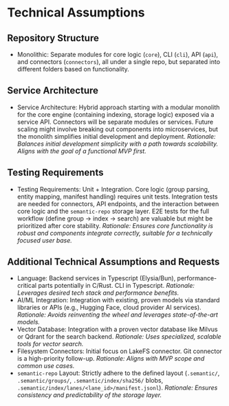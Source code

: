 # Technical Assumptions

## Repository Structure

- Monolithic: Separate modules for core logic (`core`), CLI (`cli`), API (`api`), and connectors (`connectors`), all under a single repo, but separated into different folders based on functionality. 

## Service Architecture

- Service Architecture: Hybrid approach starting with a modular monolith for the core engine (containing indexing, storage logic) exposed via a service API. Connectors will be separate modules or services. Future scaling might involve breaking out components into microservices, but the monolith simplifies initial development and deployment. *Rationale: Balances initial development simplicity with a path towards scalability. Aligns with the goal of a functional MVP first.*

## Testing Requirements

- Testing Requirements: Unit + Integration. Core logic (group parsing, entity mapping, manifest handling) requires unit tests. Integration tests are needed for connectors, API endpoints, and the interaction between core logic and the `semantic-repo` storage layer. E2E tests for the full workflow (define group -> index -> search) are valuable but might be prioritized after core stability. *Rationale: Ensures core functionality is robust and components integrate correctly, suitable for a technically focused user base.*

## Additional Technical Assumptions and Requests

- Language: Backend services in Typescript (Elysia/Bun), performance-critical parts potentially in C/Rust. CLI in Typescript. *Rationale: Leverages desired tech stack and performance benefits.*
- AI/ML Integration: Integration with existing, proven models via standard libraries or APIs (e.g., Hugging Face, cloud provider AI services). *Rationale: Avoids reinventing the wheel and leverages state-of-the-art models.*
- Vector Database: Integration with a proven vector database like Milvus or Qdrant for the search backend. *Rationale: Uses specialized, scalable tools for vector search.*
- Filesystem Connectors: Initial focus on LakeFS connector. Git connector is a high-priority follow-up. *Rationale: Aligns with MVP scope and common use cases.*
- `semantic-repo` Layout: Strictly adhere to the defined layout (`.semantic/`, `.semantic/groups/`, `.semantic/index/sha256/` blobs, `.semantic/index/lanes/<lane_id>/manifest.jsonl`). *Rationale: Ensures consistency and predictability of the storage layer.*
